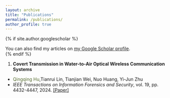 ```yaml
---
layout: archive
title: "Publications"
permalink: /publications/
author_profile: true
---
```


{% if site.author.googlescholar  %}
  <div class="wordwrap">You can also find my articles on <a href="{{site.author.googlescholar}}">my Google Scholar profile</a>.</div>
{% endif %}

1. **Covert Transmission in Water-to-Air Optical Wireless Communication Systems**
  - <font color=DarkOliveGreen>Qingqing Hu</font>,Tianrui Lin, Tianjian Wei, Nuo Huang, Yi-Jun Zhu
  - *IEEE Transactions on Information Forensics and Security*, vol. 19, pp. 4432-4447, 2024. [[Paper]](/files/TIFS_Covert_Transmission.pdf)
